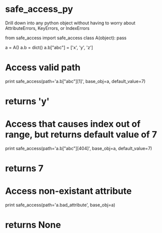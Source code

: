 safe_access_py
==============

Drill down into any python object without having to worry about AttributeErrors, KeyErrors, or IndexErrors

from safe_access import safe_access
class A(object):
  pass

a = A()
a.b = dict()
a.b["abc"] = ['x', 'y', 'z']

# Access valid path
print safe_access(path='a.b["abc"][1]',  base_obj=a, default_value=7)
# returns 'y'

# Access that causes index out of range, but returns default value of 7
print safe_access(path='a.b["abc"][404]',  base_obj=a, default_value=7)
# returns 7

# Access non-existant attribute
print safe_access(path='a.bad_attribute',  base_obj=a)
# returns None
